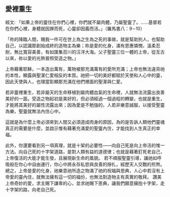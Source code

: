 ## 愛裡重生 ##

經文: 「如果上帝的靈住在你們心裡，你們就不屬肉體，乃屬聖靈了。……基督若在你們心裡，身體就因罪而死，心靈卻因義而活。」（羅馬書八：9∼10）



「祢的降臨人間，賜我一件可在世上為之生為之死的事做，就是幫助別人，也幫助自己，以認識那創始成終的造物主為樂；祢是愛的化身，滿有恩惠憐憫，溫柔忍耐，無比寬容美善，有如匯集百川的汪洋大海。父子聖靈三位一體的上帝，從亙古以來，祢以愛的光熱普照受造之物。」

上帝藉著耶穌，一本造出萬有，萬物被那充滿萬有的愛所充滿；上帝也無法違背祂的本性，顯露與聖潔仁愛相反的本質。祂把一切的美好都賦於天使和人心中的靈，因此天使與人，也理當彰顯那充滿在他們裡面的聖潔與仁愛。

若非靈裡重生，若非屬天的生命移植到屬肉體血氣的生命裡，人就無法流露出良善美好的一面。受造之物起初是美好的，但必須經過一個過程的轉變，也就是重生，才能將其美好的屬性流露出來；因為愛是不勉強的，人若非樂意誠服，以接受聖靈為樂，聖靈就無法內住心中。

這就是為什麼上帝必須來到人間又必須道成肉身的原因，為的是告訴人類他們靈魂真正的需要是什麼，並啟示惟有藉著充滿愛的聖靈內住，才能找到人生真正的幸福。

此外，你還要看到另一項真理，就是十架的必要性——向自己死是向上帝活的惟一方法。向自己死的十字架道路，是對人類有益的道德律；也就是藉著釘死老自己，上帝復活的大能才能生發，且展現新生命的風貌。 若不順服聖靈引導，讓祂如呼吸般在你心中自由運行，你心中將永存私慾與良善的掙扎，經歷天人交戰的煎熬。總之，上帝是愛的化身，祂樂意祂所造之物滿了祂的祝福與恩典，人心中若沒有上帝愛的靈內住，就無法擁有這一切的福份，也無法對造物主有真實的敬拜。 讚美上帝奇妙的愛，求主賜下謙卑的心，並求祂賜下恩典，讓我們願意擁抱十字架，走十字架的路，向老自己死。